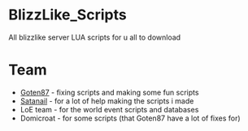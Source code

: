 BlizzLike_Scripts
=================

All blizzlike server LUA scripts for u all to download


Team
====
* [Goten87][1] - fixing scripts and making some fun scripts
* [Satanail][2] - for a lot of help making the scripts i made
* LoE team - for the world event scripts and databases
* Domicroat - for some scripts (that Goten87 have a lot of fixes for)


[1]: https://github.com/Goten87
[2]: https://github.com/DarkAngel39